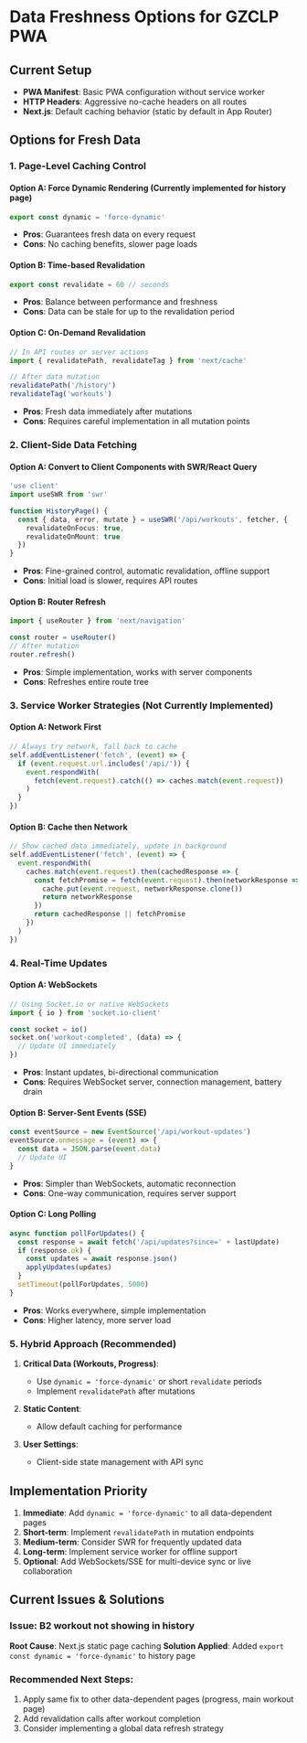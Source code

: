 # Data Freshness Options for GZCLP PWA

## Current Setup
- **PWA Manifest**: Basic PWA configuration without service worker
- **HTTP Headers**: Aggressive no-cache headers on all routes
- **Next.js**: Default caching behavior (static by default in App Router)

## Options for Fresh Data

### 1. Page-Level Caching Control

#### Option A: Force Dynamic Rendering (Currently implemented for history page)
```typescript
export const dynamic = 'force-dynamic'
```
- **Pros**: Guarantees fresh data on every request
- **Cons**: No caching benefits, slower page loads

#### Option B: Time-based Revalidation
```typescript
export const revalidate = 60 // seconds
```
- **Pros**: Balance between performance and freshness
- **Cons**: Data can be stale for up to the revalidation period

#### Option C: On-Demand Revalidation
```typescript
// In API routes or server actions
import { revalidatePath, revalidateTag } from 'next/cache'

// After data mutation
revalidatePath('/history')
revalidateTag('workouts')
```
- **Pros**: Fresh data immediately after mutations
- **Cons**: Requires careful implementation in all mutation points

### 2. Client-Side Data Fetching

#### Option A: Convert to Client Components with SWR/React Query
```typescript
'use client'
import useSWR from 'swr'

function HistoryPage() {
  const { data, error, mutate } = useSWR('/api/workouts', fetcher, {
    revalidateOnFocus: true,
    revalidateOnMount: true
  })
}
```
- **Pros**: Fine-grained control, automatic revalidation, offline support
- **Cons**: Initial load is slower, requires API routes

#### Option B: Router Refresh
```typescript
import { useRouter } from 'next/navigation'

const router = useRouter()
// After mutation
router.refresh()
```
- **Pros**: Simple implementation, works with server components
- **Cons**: Refreshes entire route tree

### 3. Service Worker Strategies (Not Currently Implemented)

#### Option A: Network First
```javascript
// Always try network, fall back to cache
self.addEventListener('fetch', (event) => {
  if (event.request.url.includes('/api/')) {
    event.respondWith(
      fetch(event.request).catch(() => caches.match(event.request))
    )
  }
})
```

#### Option B: Cache then Network
```javascript
// Show cached data immediately, update in background
self.addEventListener('fetch', (event) => {
  event.respondWith(
    caches.match(event.request).then(cachedResponse => {
      const fetchPromise = fetch(event.request).then(networkResponse => {
        cache.put(event.request, networkResponse.clone())
        return networkResponse
      })
      return cachedResponse || fetchPromise
    })
  )
})
```

### 4. Real-Time Updates

#### Option A: WebSockets
```typescript
// Using Socket.io or native WebSockets
import { io } from 'socket.io-client'

const socket = io()
socket.on('workout-completed', (data) => {
  // Update UI immediately
})
```
- **Pros**: Instant updates, bi-directional communication
- **Cons**: Requires WebSocket server, connection management, battery drain

#### Option B: Server-Sent Events (SSE)
```typescript
const eventSource = new EventSource('/api/workout-updates')
eventSource.onmessage = (event) => {
  const data = JSON.parse(event.data)
  // Update UI
}
```
- **Pros**: Simpler than WebSockets, automatic reconnection
- **Cons**: One-way communication, requires server support

#### Option C: Long Polling
```typescript
async function pollForUpdates() {
  const response = await fetch('/api/updates?since=' + lastUpdate)
  if (response.ok) {
    const updates = await response.json()
    applyUpdates(updates)
  }
  setTimeout(pollForUpdates, 5000)
}
```
- **Pros**: Works everywhere, simple implementation
- **Cons**: Higher latency, more server load

### 5. Hybrid Approach (Recommended)

1. **Critical Data (Workouts, Progress)**:
   - Use `dynamic = 'force-dynamic'` or short `revalidate` periods
   - Implement `revalidatePath` after mutations

2. **Static Content**:
   - Allow default caching for performance

3. **User Settings**:
   - Client-side state management with API sync

## Implementation Priority

1. **Immediate**: Add `dynamic = 'force-dynamic'` to all data-dependent pages
2. **Short-term**: Implement `revalidatePath` in mutation endpoints
3. **Medium-term**: Consider SWR for frequently updated data
4. **Long-term**: Implement service worker for offline support
5. **Optional**: Add WebSockets/SSE for multi-device sync or live collaboration

## Current Issues & Solutions

### Issue: B2 workout not showing in history
**Root Cause**: Next.js static page caching
**Solution Applied**: Added `export const dynamic = 'force-dynamic'` to history page

### Recommended Next Steps:
1. Apply same fix to other data-dependent pages (progress, main workout page)
2. Add revalidation calls after workout completion
3. Consider implementing a global data refresh strategy